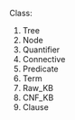 Class:
1. Tree
2. Node
3. Quantifier
4. Connective
5. Predicate
6. Term
7. Raw_KB
8. CNF_KB
9. Clause
